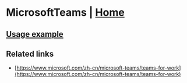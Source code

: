 # MicrosoftTeams | [Home](./../../)

## [Usage example](./../../tests/MicrosoftTeams/ClientTest.php)

## Related links

* [https://www.microsoft.com/zh-cn/microsoft-teams/teams-for-work](https://www.microsoft.com/zh-cn/microsoft-teams/teams-for-work)
